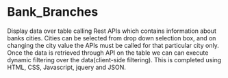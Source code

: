 # Bank_Branches
Display data over table calling Rest APIs which contains information about banks cities. Cities can be selected from drop down selection box, and on changing the city value the APIs must be called for that particular city only.
Once the data is retrieved through API on the table we can can execute dynamic filtering over the data(client-side filtering).
This is completed using HTML, CSS, Javascript, jquery and JSON.
